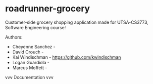 # roadrunner-grocery
Customer-side grocery shopping application made for UTSA-CS3773, Software Engineering course!

Authors:
- Cheyenne Sanchez - 
- David Crouch - 
- Kai Windischman - https://github.com/kwindischman 
- Logan Guardiola - 
- Marcus Moffett - 
  
vvv Documentation vvv
